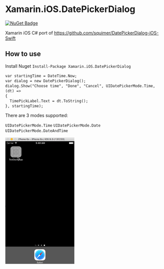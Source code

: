 # Xamarin.iOS.DatePickerDialog
[![NuGet Badge](https://buildstats.info/nuget/Xamarin.iOS.DatePickerDialog)](https://www.nuget.org/packages/Xamarin.iOS.DatePickerDialog/)

Xamarin iOS C# port of https://github.com/squimer/DatePickerDialog-iOS-Swift

## How to use

Install Nuget 
`Install-Package Xamarin.iOS.DatePickerDialog`

```
var startingTime = DateTime.Now;
var dialog = new DatePickerDialog();
dialog.Show("Choose time", "Done", "Cancel", UIDatePickerMode.Time, (dt) =>
{
  TimePickLabel.Text = dt.ToString();
}, startingTime);
```

There are 3 modes supported: 

`UIDatePickerMode.Time`
`UIDatePickerMode.Date`
`UIDatePickerMode.DateAndTime`

<img src="Screenshots/xamarin-datepicker-dialog.gif" 
title="Xamarin iOS C# port of https://github.com/squimer/DatePickerDialog-iOS-Swift demo" alt="Xamarin iOS C# port of https://github.com/squimer/DatePickerDialog-iOS-Swift demo" width="221">

